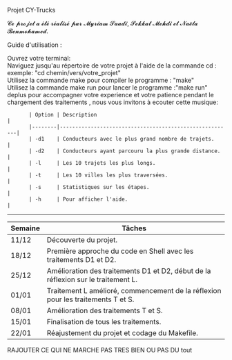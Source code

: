 
Projet CY-Trucks

𝓒𝓮 𝓹𝓻𝓸𝓳𝓮𝓽 𝓪 𝓮́𝓽𝓮́ 𝓻𝓮́𝓪𝓵𝓲𝓼𝓮́ 𝓹𝓪𝓻 𝓜𝔂𝓻𝓲𝓪𝓶 𝓢𝓪𝓪𝓭𝓲, 𝓢𝓮𝓴𝓴𝓪𝓽 𝓜𝓮𝓱𝓭𝓲 𝓮𝓽 𝓝𝓪𝓮̈𝓵𝓪 𝓑𝓮𝓷𝓶𝓸𝓱𝓪𝓶𝓮𝓭.

Guide d'utilisation :

Ouvrez votre terminal:                                                                                              
Naviguez jusqu'au répertoire de votre projet à l'aide de la commande cd : exemple: "cd chemin/vers/votre_projet"                                                                  
Utilisez la commande make pour compiler le programme : "make"                                                                                                                                               
Utilisez la commande make run pour lancer le programme :"make run"                                                                                
deplus pour accompagner votre experience et votre patience pendant le chargement des traitements , nous vous invitons à ecouter cette musique: 

           | Option | Description                                            |
           |--------|--------------------------------------------------------|
           | -d1    | Conducteurs avec le plus grand nombre de trajets.      |
           | -d2    | Conducteurs ayant parcouru la plus grande distance.   |
           | -l     | Les 10 trajets les plus longs.                        |
           | -t     | Les 10 villes les plus traversées.                    |
           | -s     | Statistiques sur les étapes.                          |
           | -h     | Pour afficher l'aide.                                 |   


----------------------------------------------------------------------------------------------------------------------------------------------------------------------------------------------------------------



| Semaine             | Tâches                                                            |
|---------------------|-------------------------------------------------------------------|
| 11/12               | Découverte du projet.                                            |
| 18/12               | Première approche du code en Shell avec les traitements D1 et D2. |
| 25/12               | Amélioration des traitements D1 et D2, début de la réflexion sur le traitement L. |
| 01/01               | Traitement L amélioré, commencement de la réflexion pour les traitements T et S. |
| 08/01               | Amélioration des traitements T et S.                             |
| 15/01               | Finalisation de tous les traitements.                            |
| 22/01               | Réajustement du projet et codage du Makefile.                    |

RAJOUTER CE QUI NE MARCHE PAS TRES BIEN OU PAS DU tout

